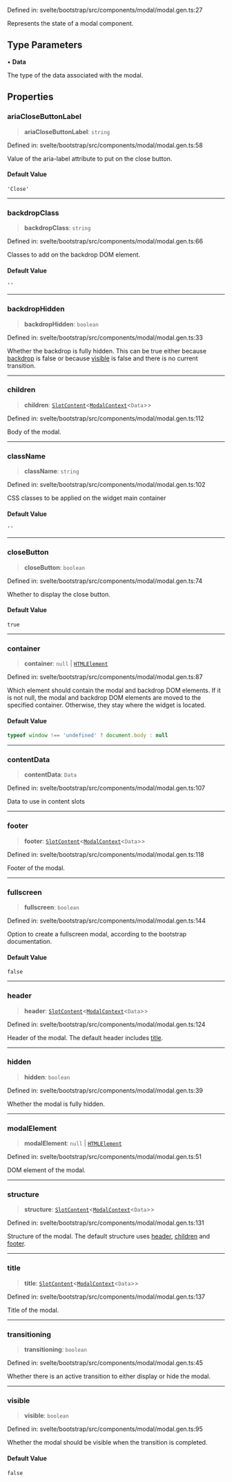 Defined in: svelte/bootstrap/src/components/modal/modal.gen.ts:27

Represents the state of a modal component.

## Type Parameters

• **Data**

The type of the data associated with the modal.

## Properties

### ariaCloseButtonLabel

> **ariaCloseButtonLabel**: `string`

Defined in: svelte/bootstrap/src/components/modal/modal.gen.ts:58

Value of the aria-label attribute to put on the close button.

#### Default Value

`'Close'`

***

### backdropClass

> **backdropClass**: `string`

Defined in: svelte/bootstrap/src/components/modal/modal.gen.ts:66

Classes to add on the backdrop DOM element.

#### Default Value

`''`

***

### backdropHidden

> **backdropHidden**: `boolean`

Defined in: svelte/bootstrap/src/components/modal/modal.gen.ts:33

Whether the backdrop is fully hidden. This can be true either because [backdrop](ModalProps.md#backdrop) is false or
because [visible](ModalProps.md#visible-2) is false and there is no current transition.

***

### children

> **children**: [`SlotContent`](../type-aliases/SlotContent.md)\<[`ModalContext`](ModalContext.md)\<`Data`\>\>

Defined in: svelte/bootstrap/src/components/modal/modal.gen.ts:112

Body of the modal.

***

### className

> **className**: `string`

Defined in: svelte/bootstrap/src/components/modal/modal.gen.ts:102

CSS classes to be applied on the widget main container

#### Default Value

`''`

***

### closeButton

> **closeButton**: `boolean`

Defined in: svelte/bootstrap/src/components/modal/modal.gen.ts:74

Whether to display the close button.

#### Default Value

`true`

***

### container

> **container**: `null` \| [`HTMLElement`](https://developer.mozilla.org/docs/Web/API/HTMLElement)

Defined in: svelte/bootstrap/src/components/modal/modal.gen.ts:87

Which element should contain the modal and backdrop DOM elements.
If it is not null, the modal and backdrop DOM elements are moved to the specified container.
Otherwise, they stay where the widget is located.

#### Default Value

```ts
typeof window !== 'undefined' ? document.body : null
```

***

### contentData

> **contentData**: `Data`

Defined in: svelte/bootstrap/src/components/modal/modal.gen.ts:107

Data to use in content slots

***

### footer

> **footer**: [`SlotContent`](../type-aliases/SlotContent.md)\<[`ModalContext`](ModalContext.md)\<`Data`\>\>

Defined in: svelte/bootstrap/src/components/modal/modal.gen.ts:118

Footer of the modal.

***

### fullscreen

> **fullscreen**: `boolean`

Defined in: svelte/bootstrap/src/components/modal/modal.gen.ts:144

Option to create a fullscreen modal, according to the bootstrap documentation.

#### Default Value

`false`

***

### header

> **header**: [`SlotContent`](../type-aliases/SlotContent.md)\<[`ModalContext`](ModalContext.md)\<`Data`\>\>

Defined in: svelte/bootstrap/src/components/modal/modal.gen.ts:124

Header of the modal. The default header includes [title](ModalProps.md#title).

***

### hidden

> **hidden**: `boolean`

Defined in: svelte/bootstrap/src/components/modal/modal.gen.ts:39

Whether the modal is fully hidden.

***

### modalElement

> **modalElement**: `null` \| [`HTMLElement`](https://developer.mozilla.org/docs/Web/API/HTMLElement)

Defined in: svelte/bootstrap/src/components/modal/modal.gen.ts:51

DOM element of the modal.

***

### structure

> **structure**: [`SlotContent`](../type-aliases/SlotContent.md)\<[`ModalContext`](ModalContext.md)\<`Data`\>\>

Defined in: svelte/bootstrap/src/components/modal/modal.gen.ts:131

Structure of the modal.
The default structure uses [header](ModalProps.md#header), [children](ModalProps.md#children) and [footer](ModalProps.md#footer).

***

### title

> **title**: [`SlotContent`](../type-aliases/SlotContent.md)\<[`ModalContext`](ModalContext.md)\<`Data`\>\>

Defined in: svelte/bootstrap/src/components/modal/modal.gen.ts:137

Title of the modal.

***

### transitioning

> **transitioning**: `boolean`

Defined in: svelte/bootstrap/src/components/modal/modal.gen.ts:45

Whether there is an active transition to either display or hide the modal.

***

### visible

> **visible**: `boolean`

Defined in: svelte/bootstrap/src/components/modal/modal.gen.ts:95

Whether the modal should be visible when the transition is completed.

#### Default Value

`false`
